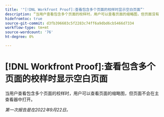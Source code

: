 ```yaml
---
title: '"[!DNL Workfront Proof]:查看包含多个页面的校样时显示空白页面”'
description: “当用户查看包含多个页面的校样时，用户可以查看页面的缩略图，但页面没有在主查看器中打开。”
hidefromtoc: true
source-git-commit: d3fb396603c5f2283c74ff6a9dbd6cb5466d7334
workflow-type: tm+mt
source-wordcount: '76'
ht-degree: 0%

---
```



# [!DNL Workfront Proof]:查看包含多个页面的校样时显示空白页面

当用户查看包含多个页面的校样时，用户可以查看页面的缩略图，但页面不会在主查看器中打开。

_第一次报告是在2022年9月22日。_

